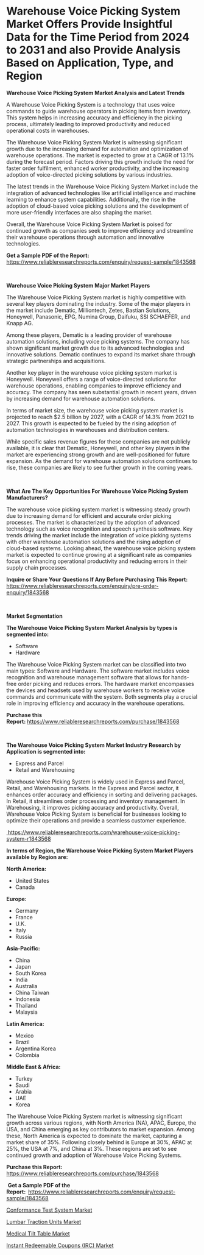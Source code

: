 <p><h1>Warehouse Voice Picking System Market Offers Provide Insightful Data for the Time Period from 2024 to 2031 and also Provide Analysis Based on Application, Type, and Region</h1></p><p><strong>Warehouse Voice Picking System Market Analysis and Latest Trends</strong></p>
<p><p>A Warehouse Voice Picking System is a technology that uses voice commands to guide warehouse operators in picking items from inventory. This system helps in increasing accuracy and efficiency in the picking process, ultimately leading to improved productivity and reduced operational costs in warehouses.</p><p>The Warehouse Voice Picking System Market is witnessing significant growth due to the increasing demand for automation and optimization of warehouse operations. The market is expected to grow at a CAGR of 13.1% during the forecast period. Factors driving this growth include the need for faster order fulfilment, enhanced worker productivity, and the increasing adoption of voice-directed picking solutions by various industries.</p><p>The latest trends in the Warehouse Voice Picking System Market include the integration of advanced technologies like artificial intelligence and machine learning to enhance system capabilities. Additionally, the rise in the adoption of cloud-based voice picking solutions and the development of more user-friendly interfaces are also shaping the market.</p><p>Overall, the Warehouse Voice Picking System Market is poised for continued growth as companies seek to improve efficiency and streamline their warehouse operations through automation and innovative technologies.</p></p>
<p><strong>Get a Sample PDF of the Report:&nbsp;</strong> <a href="https://www.reliableresearchreports.com/enquiry/request-sample/1843568">https://www.reliableresearchreports.com/enquiry/request-sample/1843568</a></p>
<p>&nbsp;</p>
<p><strong>Warehouse Voice Picking System Major Market Players</strong></p>
<p><p>The Warehouse Voice Picking System market is highly competitive with several key players dominating the industry. Some of the major players in the market include Dematic, Milliontech, Zetes, Bastian Solutions, Honeywell, Panasonic, EPG, Numina Group, Daifuku, SSI SCHAEFER, and Knapp AG.</p><p>Among these players, Dematic is a leading provider of warehouse automation solutions, including voice picking systems. The company has shown significant market growth due to its advanced technologies and innovative solutions. Dematic continues to expand its market share through strategic partnerships and acquisitions.</p><p>Another key player in the warehouse voice picking system market is Honeywell. Honeywell offers a range of voice-directed solutions for warehouse operations, enabling companies to improve efficiency and accuracy. The company has seen substantial growth in recent years, driven by increasing demand for warehouse automation solutions.</p><p>In terms of market size, the warehouse voice picking system market is projected to reach $2.5 billion by 2027, with a CAGR of 14.3% from 2021 to 2027. This growth is expected to be fueled by the rising adoption of automation technologies in warehouses and distribution centers.</p><p>While specific sales revenue figures for these companies are not publicly available, it is clear that Dematic, Honeywell, and other key players in the market are experiencing strong growth and are well-positioned for future expansion. As the demand for warehouse automation solutions continues to rise, these companies are likely to see further growth in the coming years.</p></p>
<p>&nbsp;</p>
<p><strong>What Are The Key Opportunities For Warehouse Voice Picking System Manufacturers?</strong></p>
<p><p>The warehouse voice picking system market is witnessing steady growth due to increasing demand for efficient and accurate order picking processes. The market is characterized by the adoption of advanced technology such as voice recognition and speech synthesis software. Key trends driving the market include the integration of voice picking systems with other warehouse automation solutions and the rising adoption of cloud-based systems. Looking ahead, the warehouse voice picking system market is expected to continue growing at a significant rate as companies focus on enhancing operational productivity and reducing errors in their supply chain processes.</p></p>
<p><strong>Inquire or Share Your Questions If Any Before Purchasing This Report:</strong> <a href="https://www.reliableresearchreports.com/enquiry/pre-order-enquiry/1843568">https://www.reliableresearchreports.com/enquiry/pre-order-enquiry/1843568</a></p>
<p>&nbsp;</p>
<p><strong>Market Segmentation</strong></p>
<p><strong>The Warehouse Voice Picking System Market Analysis by types is segmented into:</strong></p>
<p><ul><li>Software</li><li>Hardware</li></ul></p>
<p><p>The Warehouse Voice Picking System market can be classified into two main types: Software and Hardware. The software market includes voice recognition and warehouse management software that allows for hands-free order picking and reduces errors. The hardware market encompasses the devices and headsets used by warehouse workers to receive voice commands and communicate with the system. Both segments play a crucial role in improving efficiency and accuracy in the warehouse operations.</p></p>
<p><strong>Purchase this Report:&nbsp;</strong><a href="https://www.reliableresearchreports.com/purchase/1843568">https://www.reliableresearchreports.com/purchase/1843568</a></p>
<p>&nbsp;</p>
<p><strong>The Warehouse Voice Picking System Market Industry Research by Application is segmented into:</strong></p>
<p><ul><li>Express and Parcel</li><li>Retail and Warehousing</li></ul></p>
<p><p>Warehouse Voice Picking System is widely used in Express and Parcel, Retail, and Warehousing markets. In the Express and Parcel sector, it enhances order accuracy and efficiency in sorting and delivering packages. In Retail, it streamlines order processing and inventory management. In Warehousing, it improves picking accuracy and productivity. Overall, Warehouse Voice Picking System is beneficial for businesses looking to optimize their operations and provide a seamless customer experience.</p></p>
<p><a href="https://www.reliableresearchreports.com/warehouse-voice-picking-system-r1843568">&nbsp;https://www.reliableresearchreports.com/warehouse-voice-picking-system-r1843568</a></p>
<p><strong>In terms of Region, the Warehouse Voice Picking System Market Players available by Region are:</strong></p>
<p>
    <p> <strong> North America: </strong>
        <ul>
            <li>United States</li>
            <li>Canada</li>
        </ul>
        </p> 
    <p> <strong> Europe: </strong>
        <ul>
            <li>Germany</li>
            <li>France</li>
            <li>U.K.</li>
            <li>Italy</li>
            <li>Russia</li>
        </ul>
        </p> 
    <p> <strong> Asia-Pacific: </strong>
        <ul>
            <li>China</li>
            <li>Japan</li>
            <li>South Korea</li>
            <li>India</li>
            <li>Australia</li>
            <li>China Taiwan</li>
            <li>Indonesia</li>
            <li>Thailand</li>
            <li>Malaysia</li>
        </ul>
        </p> 
    <p> <strong> Latin America: </strong>
        <ul>
            <li>Mexico</li>
            <li>Brazil</li>
            <li>Argentina Korea</li>
            <li>Colombia</li>
        </ul>
        </p> 
    <p> <strong> Middle East & Africa: </strong>
        <ul>
            <li>Turkey</li>
            <li>Saudi</li>
            <li>Arabia</li>
            <li>UAE</li>
            <li>Korea</li>
        </ul>
    </p>
    </p>
<p><p>The Warehouse Voice Picking System market is witnessing significant growth across various regions, with North America (NA), APAC, Europe, the USA, and China emerging as key contributors to market expansion. Among these, North America is expected to dominate the market, capturing a market share of 35%. Following closely behind is Europe at 30%, APAC at 25%, the USA at 7%, and China at 3%. These regions are set to see continued growth and adoption of Warehouse Voice Picking Systems.</p></p>
<p><strong>Purchase this Report: </strong><a href="https://www.reliableresearchreports.com/purchase/1843568">https://www.reliableresearchreports.com/purchase/1843568</a></p>
<p>&nbsp;<strong>Get a Sample PDF of the Report:&nbsp;&nbsp;</strong><a href="https://www.reliableresearchreports.com/enquiry/request-sample/1843568">https://www.reliableresearchreports.com/enquiry/request-sample/1843568</a></p>
<p><strong></strong></p>
<p><p><a href="https://github.com/LibbySpencer2018/Market-Research-Report-List-1/blob/main/conformance-test-system-market.md">Conformance Test System Market</a></p><p><a href="https://www.linkedin.com/pulse/lumbar-traction-units-market-key-successful-business-strategy-07s3e?trackingId=bnH1SVfQapiHDzbmUzUPUw%3D%3D">Lumbar Traction Units Market</a></p><p><a href="https://www.linkedin.com/pulse/medical-tilt-table-market-report-reveals-latest-trends-growth-ville?trackingId=TVQFtHRaOfb%2BfxEzkLj6xA%3D%3D">Medical Tilt Table Market</a></p><p><a href="https://github.com/ashman753/Market-Research-Report-List-1/blob/main/instant-redeemable-coupons-irc-market.md">Instant Redeemable Coupons (IRC) Market</a></p></p>